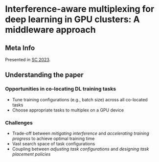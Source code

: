 # Interference-aware multiplexing for deep learning in GPU clusters: A middleware approach

## Meta Info

Presented in [SC 2023](https://doi.org/10.1145/3581784.3607060).

## Understanding the paper

### Opportunities in co-locating DL training tasks

* Tune training configurations (e.g., batch size) across all co-located tasks
* Choose appropriate tasks to multiplex on a GPU device

### Challenges

* Trade-off between _mitigating interference_ and _accelerating training progress_ to achieve optimal training time
* Vast search space of task configurations
* Coupling between _adjusting task configurations_ and _designing task placement policies_
